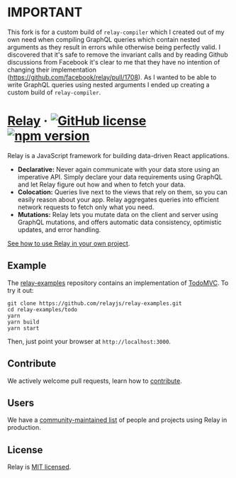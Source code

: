 # IMPORTANT

This fork is for a custom build of ```relay-compiler``` which I created out of my own need when compiling GraphQL queries which contain nested arguments as they result in errors while otherwise being perfectly valid. I discovered that it's safe to remove the invariant calls and by reading Github discussions from Facebook it's clear to me that they have no intention of changing their implementation (https://github.com/facebook/relay/pull/1708). As I wanted to be able to write GraphQL queries using nested arguments I ended up creating a custom build of ```relay-compiler```.

# [Relay](https://relay.dev) &middot; [![GitHub license](https://img.shields.io/badge/license-MIT-blue.svg)](https://github.com/facebook/relay/blob/master/LICENSE) [![npm version](https://img.shields.io/npm/v/react-relay.svg??style=flat)](https://www.npmjs.com/package/react-relay)

Relay is a JavaScript framework for building data-driven React applications.

* **Declarative:** Never again communicate with your data store using an imperative API. Simply declare your data requirements using GraphQL and let Relay figure out how and when to fetch your data.
* **Colocation:** Queries live next to the views that rely on them, so you can easily reason about your app. Relay aggregates queries into efficient network requests to fetch only what you need.
* **Mutations:** Relay lets you mutate data on the client and server using GraphQL mutations, and offers automatic data consistency, optimistic updates, and error handling.

[See how to use Relay in your own project](https://relay.dev/docs/en/introduction-to-relay).

## Example

The [relay-examples](https://github.com/relayjs/relay-examples) repository contains an implementation of [TodoMVC](http://todomvc.com/). To try it out:

```
git clone https://github.com/relayjs/relay-examples.git
cd relay-examples/todo
yarn
yarn build
yarn start
```

Then, just point your browser at `http://localhost:3000`.

## Contribute

We actively welcome pull requests, learn how to [contribute](./.github/CONTRIBUTING.md).

## Users

We have a [community-maintained list](https://relay.dev/en/users) of people and projects using Relay in production.

## License

Relay is [MIT licensed](./LICENSE).
